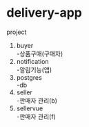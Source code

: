 # delivery-app

project
1. buyer  
  -상품구매(구매자)
2. notification  
  -알림기능(앱)
3. postgres  
  -db
4. seller  
  -판매자 관리(b)
5. sellervue  
  -판매자 관리(f)
